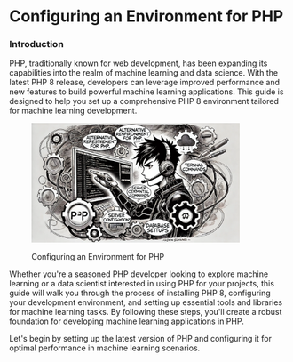 # Configuring an Environment for PHP

### Introduction

PHP, traditionally known for web development, has been expanding its capabilities into the realm of machine learning and data science. With the latest PHP 8 release, developers can leverage improved performance and new features to build powerful machine learning applications. This guide is designed to help you set up a comprehensive PHP 8 environment tailored for machine learning development.

<div align="left">

<figure><img src="../../../.gitbook/assets/image (14).png" alt="" width="375"><figcaption><p>Configuring an Environment for PHP</p></figcaption></figure>

</div>

Whether you're a seasoned PHP developer looking to explore machine learning or a data scientist interested in using PHP for your projects, this guide will walk you through the process of installing PHP 8, configuring your development environment, and setting up essential tools and libraries for machine learning tasks. By following these steps, you'll create a robust foundation for developing machine learning applications in PHP.

Let's begin by setting up the latest version of PHP and configuring it for optimal performance in machine learning scenarios.
